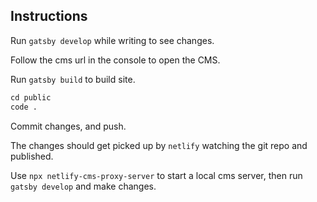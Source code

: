 ## Instructions


Run `gatsby develop` while writing to see changes. 

Follow the cms url in the console to open the CMS.

Run `gatsby build` to build site.

```txt
cd public
code .
```

Commit changes, and push.

The changes should get picked up by `netlify` watching the git repo and published.

Use `npx netlify-cms-proxy-server` to start a local cms server, then run `gatsby develop` and make changes.
